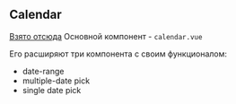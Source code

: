 ## Calendar 
[Взято отсюда](https://medium.com/@nathanreyes/building-an-extendable-calendar-in-vue-js-part-2-using-extends-6e0864c59ed0)
Основной компонент - `calendar.vue`

Его расширяют три компонента с своим функционалом: 
* date-range
* multiple-date pick
* single date pick